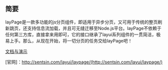 
## 简要
layPage是一款多功能的js分页组件，即适用于异步分页，又可用于传统的整页刷新跳页，还支持信息流加载，并且可无缝迁移至Node.js平台。layPage不依赖于任何第三方库，直接拿来用即可，它的接口继承了layui系列组件的一贯简洁，极易上手。那么，从现在开始，将一切分页的任务交给layPage吧！

[文档与演示](http://sentsin.com/layui/laypage/)   

[官网]：http://sentsin.com/layui/laypage/(http://sentsin.com/layui/laypage/)   



